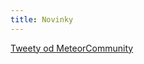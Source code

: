 ```yaml
---
title: Novinky
---
```



<a class="twitter-timeline" href="https://twitter.com/MeteorCommunity?ref_src=twsrc%5Etfw">Tweety od MeteorCommunity</a> <script async src="https://platform.twitter.com/widgets.js" charset="utf-8"></script> 
